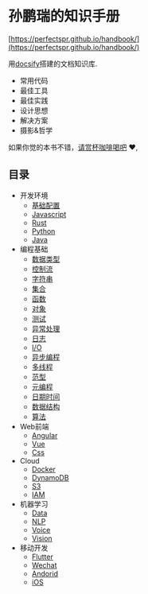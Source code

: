 # 孙鹏瑞的知识手册

[https://perfectspr.github.io/handbook/](https://perfectspr.github.io/handbook/)

用[docsify](https://docsify.js.org)搭建的文档知识库.
- 常用代码
- 最佳工具
- 最佳实践
- 设计思想
- 解决方案
- 摄影&哲学

如果你觉的本书不错，[请赏杯咖啡喝吧](https://gitee.com/perfectspr/donate/blob/master/README.md) :heart:,

## 目录

* 开发环境
  * [基础配置](toolchain.md)
  * [Javascript](toolchain_js.md)
  * [Rust](toolchain_rs.md)
  * [Python](toolchain_py.md)
  * [Java](toolchain_java.md)
* 编程基础
  * [数据类型](type.md)
  * [控制流](control.md)
  * [字符串](string.md)
  * [集合](collection.md)
  * [函数](function.md)
  * [对象](object.md)
  * [测试](testing.md)
  * [异常处理](exception.md)
  * [日志](log.md)
  * [I/O](io.md)
  * [异步编程](async.md)
  * [多线程](thread.md)
  * [范型](generic.md)
  * [元编程](meta.md)
  * [日期时间](datetime.md)
  * [数据结构](type.md)
  * [算法](type.md)
* Web前端
  * [Angular](angular.md)
  * [Vue](vue.md)
  * [Css](css.md)
* Cloud
  * [Docker](docker.md)
  * [DynamoDB](aws_dynamodb.md)
  * [S3](aws_s3.md)
  * [IAM](aws_iam.md)
* 机器学习
  * [Data](data.md)
  * [NLP](nlp.md)
  * [Voice](voice.md)
  * [Vision](vision.md)
* 移动开发
  * [Flutter](flutter.md)
  * [Wechat](wechat.md)
  * [Andorid](android.md)
  * [iOS](ios.md)
